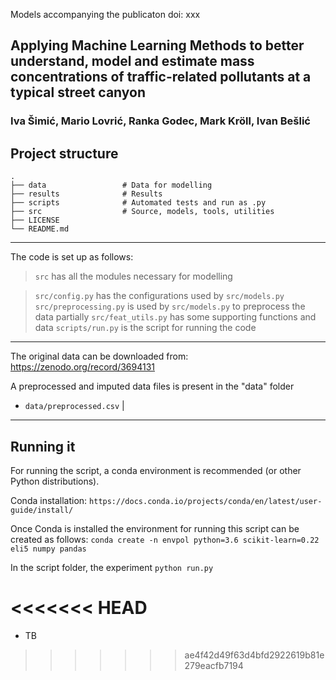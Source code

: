 Models accompanying the publicaton doi: xxx
## Applying Machine Learning Methods to better understand, model and estimate mass concentrations of traffic-related pollutants at a typical street canyon
### Iva Šimić, Mario Lovrić, Ranka Godec, Mark Kröll, Ivan Bešlić


## Project structure
    .
    ├── data                 # Data for modelling
    ├── results              # Results 
    ├── scripts              # Automated tests and run as .py
    ├── src                  # Source, models, tools, utilities
    ├── LICENSE
    └── README.md
    
______________________________________________
The code is set up as follows:

> `src` has all the modules necessary for modelling

> `src/config.py` has the configurations used by `src/models.py`
> `src/preprocessing.py` is used by `src/models.py` to preprocess the data partially
> `src/feat_utils.py` has some supporting functions and data
> `scripts/run.py` is the script for running the code
______________________________________________
The original data can be downloaded from:
https://zenodo.org/record/3694131

A preprocessed and imputed data files is present in the "data" folder
* `data/preprocessed.csv`          |

______________________________________________
## Running it

For running the script, a conda environment is recommended (or other Python distributions).

Conda installation:
`https://docs.conda.io/projects/conda/en/latest/user-guide/install/`

Once Conda is installed the environment for running this script can be created as follows:
`conda create -n envpol python=3.6 scikit-learn=0.22 eli5 numpy pandas`

In the script folder, the experiment 
`python run.py`


<<<<<<< HEAD
=======
* TB
>>>>>>> ae4f42d49f63d4bfd2922619b81e279eacfb7194
